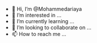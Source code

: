 - 👋 Hi, I’m @Mohammedariaya
- 👀 I’m interested in ...
- 🌱 I’m currently learning ...
- 💞️ I’m looking to collaborate on ...
- 📫 How to reach me ...

<!---
Mohammedariaya/Mohammedariaya is a ✨ special ✨ repository because its `README.md` (this file) appears on your GitHub profile.
You can click the Preview link to take a look at your changes.
--->
